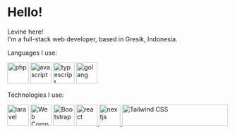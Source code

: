 # Hello!
Levine here!  
I'm a full-stack web developer, based in Gresik, Indonesia.

Languages I use:

[<img src="https://edent.github.io/SuperTinyIcons/images/svg/php.svg" width="48" title="Php" alt="php"/>](https://php.net)
[<img src="https://edent.github.io/SuperTinyIcons/images/svg/javascript.svg" width="48" title="Javascript" alt="javascript"/>](https://developer.mozilla.org/en-US/docs/Web/JavaScript)
[<img src="https://edent.github.io/SuperTinyIcons/images/svg/typescript.svg" width="48" title="Typescript" alt="typescript"/>](https://www.typescriptlang.org/)
[<img src="https://edent.github.io/SuperTinyIcons/images/svg/go.svg" height="48" title="GoLang" alt="golang"/>](https://go.dev/)

Technologies I use:

[<img src="https://edent.github.io/SuperTinyIcons/images/svg/laravel.svg" width="48" title="Laravel" alt="laravel"/>](https://laravel.com/) 
[<img src="https://web-components-resources.appspot.com/static/logo.svg" width="48" title="Web Component" alt="Web Component" />](https://www.webcomponents.org/)
[<img src="https://getbootstrap.com/docs/5.2/assets/brand/bootstrap-logo-shadow.png" width="48" title="Bootstrap" alt="Bootstrap" />](https://getbootstrap.com/)
[<img src="https://edent.github.io/SuperTinyIcons/images/svg/react.svg" width="48" title="React" alt="react"/> ](https://reactjs.org/)
<a href="https://nextjs.org">
    <picture>
        <source media="(prefers-color-scheme: dark)" srcset="https://assets.vercel.com/image/upload/v1662130559/nextjs/Icon_dark_background.png">
        <img src="https://assets.vercel.com/image/upload/v1662130559/nextjs/Icon_light_background.png" height="48" title="NextJS" alt="nextjs">
    </picture>
</a>
<a href="https://tailwindcss.com" target="_blank">
    <picture>
      <source media="(prefers-color-scheme: dark)" srcset="https://raw.githubusercontent.com/tailwindlabs/tailwindcss/HEAD/.github/logo-dark.svg">
      <source media="(prefers-color-scheme: light)" srcset="https://raw.githubusercontent.com/tailwindlabs/tailwindcss/HEAD/.github/logo-light.svg">
      <img alt="Tailwind CSS" title="Tailwind CSS" src="https://raw.githubusercontent.com/tailwindlabs/tailwindcss/HEAD/.github/logo-light.svg" width="240" height="48" style="max-width: 100%;">
    </picture>
  </a>
